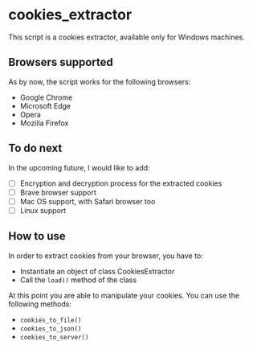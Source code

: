# cookies_extractor
This script is a cookies extractor, available only for Windows machines.

## Browsers supported
As by now, the script works for the following browsers:
* Google Chrome
* Microsoft Edge
* Opera
* Mozilla Firefox

## To do next
In the upcoming future, I would like to add:
- [ ] Encryption and decryption process for the extracted cookies
- [ ] Brave browser support
- [ ] Mac OS support, with Safari browser too
- [ ] Linux support

## How to use
In order to extract cookies from your browser, you have to:
* Instantiate an object of class CookiesExtractor
* Call the `load()` method of the class

At this point you are able to manipulate your cookies. You can use the following methods:
* `cookies_to_file()`
* `cookies_to_json()`
* `cookies_to_server()`
